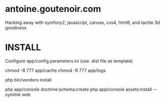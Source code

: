 antoine.goutenoir.com
=====================

Hacking away with symfony2, javascript, canvas, css4, html6, and tactile 3d goodiness

INSTALL
=======

Configure app/config.parameters.ini (use .dist file as template)

chmod -R 777 app/cache
chmod -R 777 app/logs


php bin/vendors install

php app/console doctrine:schema:create
php app/console assets:install --symlink web

